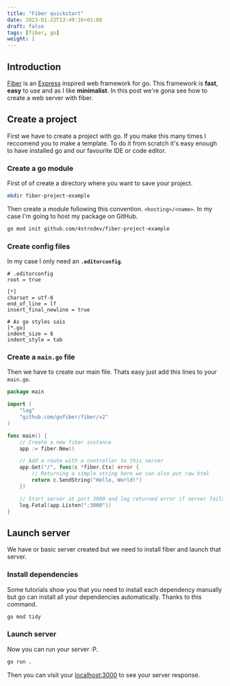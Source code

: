 ```yaml
---
title: "Fiber quickstart"
date: 2023-01-22T13:49:16+01:00
draft: false
tags: [fiber, go]
weight: 1
---
```


## Introduction
[Fiber](https://gofiber.io) is an [Express](https://expressjs.com) inspired web framework for go.
This framework is **fast**, **easy** to use and as I like **minimalist**.
In this post we're gona see how to create a web server with fiber.

## Create a project
First we have to create a project with go. If you make this many times I reccomend you to make a template.
To do it from scratch it's easy enough to have installed go and our favourite IDE or code editor.

### Create a go module
First of of create a directory where you want to save your project.

```sh
mkdir fiber-project-example
```

Then create a module following this convention. `<hosting>/<name>`.
In my case I'm going to host my package on GitHub.

```sh
go mod init github.com/4strodev/fiber-project-example
```

### Create config files
In my case I only need an **`.editorconfig`**.
```.editorconfig
# .editorconfig
root = true

[*]
charset = utf-8
end_of_line = lf
insert_final_newline = true

# As go styles sais
[*.go]
indent_size = 8
indent_style = tab
```

### Create a `main.go` file
Then we have to create our main file. Thats easy just add this lines to your `main.go`.

```go
package main

import (
	"log"
	"github.com/gofiber/fiber/v2"
)

func main() {
	// Create a new fiber instance
	app := fiber.New()

	// Add a route with a controller to this server
	app.Get("/", func(c *fiber.Ctx) error {
		// Returning a simple string here we can also put raw html
		return c.SendString("Hello, World!")
	})

	// Start server at port 3000 and log returned error if server fails
	log.Fatal(app.Listen(":3000"))
}
```

## Launch server
We have or basic server created but we need to install fiber and launch that server.

### Install dependencies
Some tutorials show you that you need to install each dependency manually but go can
install all your dependencies automatically. Thanks to this command.

```sh
go mod tidy
```

### Launch server
Now you can run your server :P.

```sh
go run .
```

Then you can visit your [localhost:3000](http://localhost:3000) to see your server response.


